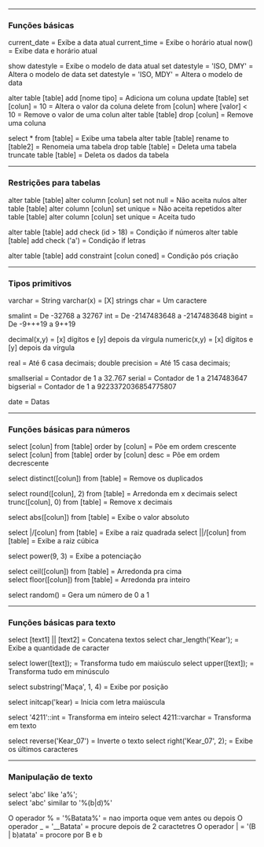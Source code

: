 
---
### Funções básicas

current_date                                     = Exibe a data atual 
current_time                                     = Exibe o horário atual 
now()                                            = Exibe data e horário atual

show datestyle                                   = Exibe o modelo de data atual
set datestyle = 'ISO, DMY'                       = Altera o modelo de data 
set datestyle = 'ISO, MDY'                       = Altera o modelo de data

alter table [table] add [nome tipo]              = Adiciona um coluna
update [table] set [colun] = 10                  = Altera o valor da coluna 
delete from [colun] where [valor] < 10           = Remove o valor de uma colun
alter table [table] drop [colun]                 = Remove uma coluna  

select * from [table]                            = Exibe uma tabela
alter table [table] rename to [table2]           = Renomeia uma tabela
drop table [table]                               = Deleta uma tabela 
truncate table [table]                           = Deleta os dados da tabela 

---------
### Restrições para tabelas

alter table [table] alter column [colun] set not null   = Não aceita nulos
alter table [table] alter column [colun] set unique     = Não aceita repetidos alter table [table] alter column [colun] set unique     = Aceita tudo 

alter table [table] add check (id > 18)                 = Condição if números
alter table [table] add check ('a')                     = Condição if letras

alter table [table] add constraint [colun coned]         = Condição pós criação

---

### Tipos primitivos

varchar              = String 
varchar(x)           = [X] strings
char                 = Um caractere 

smalint              = De -32768 a 32767 
int                  = De -2147483648 a -2147483648 
bigint               = De -9+++19 a 9++19 

decimal(x,y)         = [x] dígitos e [y] depois da vírgula
numeric(x,y)         = [x] dígitos e [y] depois da vírgula

real                 = Até 6 casa decimais; 
double precision     = Até 15 casa decimais; 

smallserial          = Contador de 1 a 32.767
serial               = Contador de 1 a 2147483647
bigserial            = Contador de 1 a 9223372036854775807

date                 = Datas 

---
### Funções básicas para números

select [colun] from [table] order by [colun]         = Põe em ordem crescente
select [colun] from [table] order by [colun] desc    = Põe em ordem decrescente

select distinct([colun]) from [table]                = Remove os duplicados

select round([colun], 2) from [table]                = Arredonda em x decimais
select trunc([colun], 0) from [table]                = Remove x decimais

select abs([colun]) from [table]                     = Exibe o valor absoluto

select |/[colun] from [table]                        = Exibe a raiz quadrada 
select ||/[colun] from [table]                       = Exibe a raiz cúbica

select power(9, 3)                                   = Exibe a potenciação 

select ceil([colun]) from [table]                    = Arredonda pra cima  
select floor([colun]) from [table]                   = Arredonda pra inteiro 

select random()                                      = Gera um número de 0 a 1

---
### Funções básicas para texto

select [text1] || [text2]                      = Concatena textos 
select char_length('Kear');                    = Exibe a quantidade de caracter

select lower([text]);                          = Transforma tudo em maiúsculo 
select upper([text]);                          = Transforma tudo em minúsculo

select substring('Maça', 1, 4)                 = Exibe por posição

select initcap('kear)                          = Inicia com letra maiúscula

select '4211'::int                             = Transforma em inteiro 
select 4211::varchar                           = Transforma em texto 

select reverse('Kear_07')                      = Inverte o texto 
select right('Kear_07', 2);                    = Exibe os últimos caracteres

----
### Manipulação de texto

select 'abc' like 'a%';  
select 'abc' similar to '%(b|d)%'   

O operador % = '%Batata%' = nao importa oque vem antes ou depois
O operador _ = '__Batata' = procure depois de 2 caractetres
O operador | = '(B | b)atata' = procore por B e b